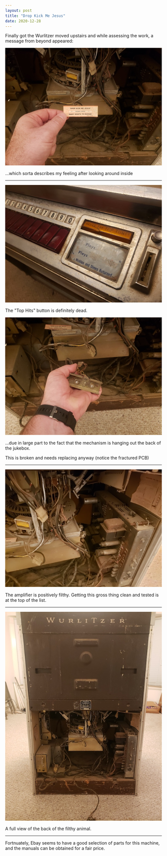 ```yaml
---
layout: post
title: "Drop Kick Me Jesus"
date: 2020-12-28
---
```


Finally got the Wurlitzer moved upstairs and while assessing the work, a message from beyond appeared:

![Drop Kick Me Jesus](/assets/images/20210118_211151.jpg)

...which sorta describes my feeling after looking around inside

---

![Wurlitzer 2710 Top Hits Button](/assets/images/20210118_211308.jpg)

The "Top Hits" button is definitely dead.

![Wurlitzer 2710 Top Hits Button Mechanism](/assets/images/20210118_211218.jpg)

...due in large part to the fact that the mechanism is hanging out the back of the jukebox. 

This is broken and needs replacing anyway (notice the fractured PCB)

---

![Wurlitzer 2710 Dirty Amplifier](/assets/images/20210118_211223.jpg)

The amplifier is positively filthy. Getting this gross thing clean and tested is at the top of the list.

---

![Wurlitzer 2710 Back View](/assets/images/20210118_211243.jpg)

A full view of the back of the filthy animal.

---

Fortnuately, Ebay seems to have a good selection of parts for this machine, and the manuals can be obtained for a fair price.
